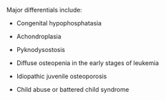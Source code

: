 Major differentials include:

- Congenital hypophosphatasia

- Achondroplasia

- Pyknodysostosis

- Diffuse osteopenia in the early stages of leukemia

- Idiopathic juvenile osteoporosis

- Child abuse or battered child syndrome